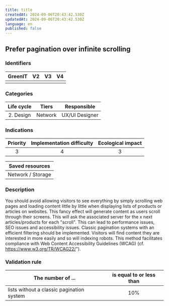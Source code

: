 ```yaml
---
title: title
createdAt: 2024-09-06T20:43:42.530Z
updatedAt: 2024-09-06T20:43:42.530Z
language: en
published: false
---
```

## Prefer pagination over infinite scrolling

### Identifiers

| GreenIT | V2  | V3  | V4  |
| :-----: | :-: | :-: | :-: |
|         |     |     |     |

### Categories

| Life cycle |  Tiers  |  Responsible   |
| :--------: | :-----: | :------------: |
| 2. Design  | Network | UX/UI Designer |

### Indications

| Priority | Implementation difficulty | Ecological impact |
| :------: | :-----------------------: | :---------------: |
|    3     |             4             |         3         |

|  Saved resources  |
| :---------------: |
| Network / Storage |

### Description

You should avoid allowing visitors to see everything by simply scrolling web pages and loading content little by little when displaying lists of products or articles on websites.
This fancy effect will generate content as users scroll through their screens. This will ask the associated server for the x next articles/products for each "scroll". This can lead to performance issues, SEO issues and accessibility issues.
Classic pagination systems with an efficient filtering should be implemented. Visitors will find content they are interested in more easily and so will indexing robots. This method facilitates compliance with Web Content Accessibility Guidelines (WCAG) (cf. https://www.w3.org/TR/WCAG22/").

### Validation rule

| The number of ...                         | is equal to or less than |
| ----------------------------------------- | :----------------------: |
| lists without a classic pagination system |           10%            |
